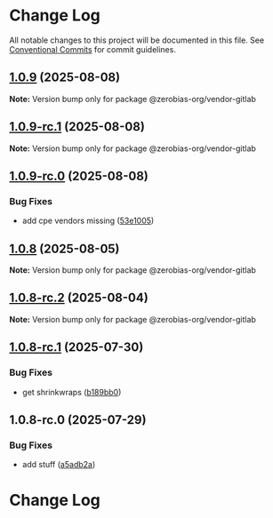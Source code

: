 # Change Log

All notable changes to this project will be documented in this file.
See [Conventional Commits](https://conventionalcommits.org) for commit guidelines.

## [1.0.9](https://github.com/zerobias-org/vendor/compare/@zerobias-org/vendor-gitlab@1.0.9-rc.1...@zerobias-org/vendor-gitlab@1.0.9) (2025-08-08)

**Note:** Version bump only for package @zerobias-org/vendor-gitlab





## [1.0.9-rc.1](https://github.com/zerobias-org/vendor/compare/@zerobias-org/vendor-gitlab@1.0.9-rc.0...@zerobias-org/vendor-gitlab@1.0.9-rc.1) (2025-08-08)

**Note:** Version bump only for package @zerobias-org/vendor-gitlab





## [1.0.9-rc.0](https://github.com/zerobias-org/vendor/compare/@zerobias-org/vendor-gitlab@1.0.8...@zerobias-org/vendor-gitlab@1.0.9-rc.0) (2025-08-08)


### Bug Fixes

* add cpe vendors missing ([53e1005](https://github.com/zerobias-org/vendor/commit/53e100520e848be73b2cba8a0ef4f184844b8abb))





## [1.0.8](https://github.com/zerobias-org/vendor/compare/@zerobias-org/vendor-gitlab@1.0.8-rc.2...@zerobias-org/vendor-gitlab@1.0.8) (2025-08-05)

**Note:** Version bump only for package @zerobias-org/vendor-gitlab





## [1.0.8-rc.2](https://github.com/zerobias-org/vendor/compare/@zerobias-org/vendor-gitlab@1.0.8-rc.1...@zerobias-org/vendor-gitlab@1.0.8-rc.2) (2025-08-04)

**Note:** Version bump only for package @zerobias-org/vendor-gitlab





## [1.0.8-rc.1](https://github.com/zerobias-org/vendor/compare/@zerobias-org/vendor-gitlab@1.0.8-rc.0...@zerobias-org/vendor-gitlab@1.0.8-rc.1) (2025-07-30)


### Bug Fixes

* get shrinkwraps ([b189bb0](https://github.com/zerobias-org/vendor/commit/b189bb0cf53ad66427530ccc0eab7824527942d3))





## 1.0.8-rc.0 (2025-07-29)


### Bug Fixes

* add stuff ([a5adb2a](https://github.com/zerobias-org/vendor/commit/a5adb2aecd0670c42e9077affecb6a047bf30fc6))





# Change Log
